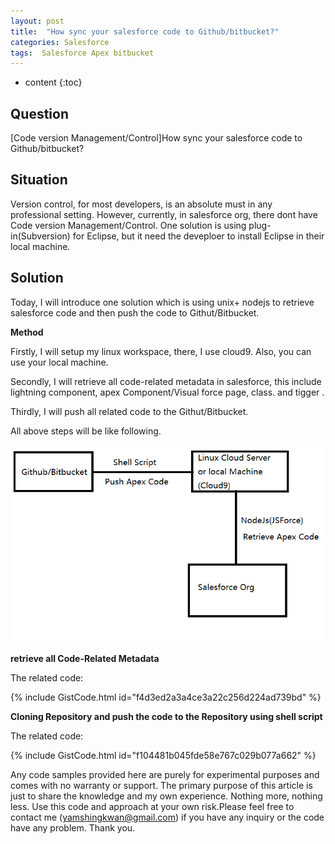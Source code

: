 ```yaml
---
layout: post
title:  "How sync your salesforce code to Github/bitbucket?"
categories: Salesforce
tags:  Salesforce Apex bitbucket
---
```

* content
{:toc}

## Question

[Code version Management/Control]How sync your salesforce code to Github/bitbucket?





## Situation

Version control, for most developers, is an absolute must in any professional setting. However, currently, in salesforce org, there dont have Code version Management/Control. 
One solution is using plug-in(Subversion) for Eclipse, but it need the deveploer to install Eclipse in their local machine.




## Solution


Today, I will introduce one solution which is using unix+ nodejs to retrieve salesforce code and then push the code to Githut/Bitbucket.



**Method**


Firstly, I will setup my linux workspace, there, I use cloud9. Also, you can use your local machine.

Secondly, I will retrieve all code-related metadata in salesforce, this include lightning component, apex Component/Visual force page, class. and tigger .

Thirdly, I will push all related code to the Githut/Bitbucket.

All above steps will be like following.

![alt tag](https://raw.githubusercontent.com/TonyRenHK/Demo/master/Blog/2017-06-24-How-sync-your-salesforce-code-to-Githubbitbucket.png)




**retrieve all Code-Related Metadata**

The related code:

{% include GistCode.html id="f4d3ed2a3a4ce3a22c256d224ad739bd" %}



**Cloning Repository and push the code to the Repository using shell script**


The related code:

{% include GistCode.html id="f104481b045fde58e767c029b077a662" %}







Any code samples provided here are purely for experimental purposes and comes with no warranty or support.  The primary purpose of this article is just to share the knowledge and my own experience. Nothing more, nothing less. Use this code and approach at your own risk.Please feel free to contact me (yamshingkwan@gmail.com) if you have any inquiry or the code have any problem. Thank you.

